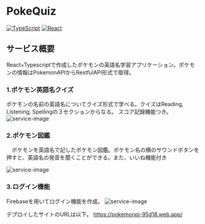 # PokeQuiz

[![TypeScript](https://img.shields.io/badge/TypeScript-v4.9.3-007ACC?logo=TypeScript&logoColor=007ACC)](https://www.typescriptlang.org/docs/handbook/release-notes/typescript-5-0.html)
[![React](https://img.shields.io/badge/React-v18.2.0-61DAFB?logo=React&logoColor=61DAFB)](https://react.dev/blog/2022/03/29/react-v18#whats-new-in-react-18)

## サービス概要
React+Typescriptで作成したポケモンの英語名学習アプリケーション。ポケモンの情報はPokemonAPIからRestfulAPI形式で取得。

### 1.ポケモン英語名クイズ
ポケモンの名前の英語名についてクイズ形式で学べる。クイズはReading, Listening, Spellingの３セクションからなる。
スコア記録機能つき。
![service-image](https://github.com/Karukan0814/PokeQuiz/blob/master/public/pokeQuiz%20demo1.png)


### 2.ポケモン図鑑
　ポケモンを英語名で記したポケモン図鑑。ポケモン名の横のサウンドボタンを押すと、英語名の発音を聞くことができる。また、いいね機能付き


![service-image](https://github.com/Karukan0814/PokeQuiz/blob/master/public/pokeQuiz%20demo2.png)
 

### 3.ログイン機能
Firebaseを用いてログイン機能を作成。
![service-image](https://github.com/Karukan0814/PokeQuiz/blob/master/public/pokeQuiz%20demo3.png)




デプロイしたサイトのURLは以下。
https://pokemonpj-95d18.web.app/


